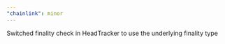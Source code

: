 ```yaml
---
"chainlink": minor
---
```


Switched finality check in HeadTracker to use the underlying finality type
